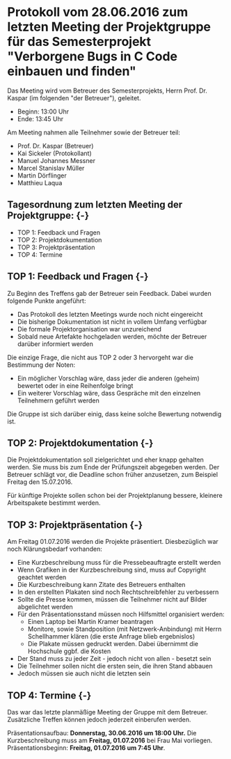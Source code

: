 # Protokoll vom 28.06.2016 zum letzten Meeting der Projektgruppe für das Semesterprojekt "Verborgene Bugs in C Code einbauen und finden"

Das Meeting wird vom Betreuer des Semesterprojekts, Herrn Prof. Dr. Kaspar (im
folgenden "der Betreuer"), geleitet.

- Beginn: 13:00 Uhr
- Ende:   13:45 Uhr

Am Meeting nahmen alle Teilnehmer sowie der Betreuer teil:

- Prof. Dr. Kaspar (Betreuer)
- Kai Sickeler (Protokollant)
- Manuel Johannes Messner
- Marcel Stanislav Müller
- Martin Dörflinger
- Matthieu Laqua

## Tagesordnung zum letzten Meeting der Projektgruppe: {-}
- TOP 1: Feedback und Fragen
- TOP 2: Projektdokumentation
- TOP 3: Projektpräsentation
- TOP 4: Termine

## TOP 1: Feedback und Fragen {-}
Zu Beginn des Treffens gab der Betreuer sein Feedback. Dabei wurden folgende
Punkte angeführt:

- Das Protokoll des letzten Meetings wurde noch nicht eingereicht
- Die bisherige Dokumentation ist nicht in vollem Umfang verfügbar
- Die formale Projektorganisation war unzureichend
- Sobald neue Artefakte hochgeladen werden, möchte der Betreuer darüber
  informiert werden

Die einzige Frage, die nicht aus TOP 2 oder 3 hervorgeht war die Bestimmung der
Noten:

- Ein möglicher Vorschlag wäre, dass jeder die anderen (geheim) bewertet oder
  in eine Reihenfolge bringt
- Ein weiterer Vorschlag wäre, dass Gespräche mit den einzelnen Teilnehmern
  geführt werden

Die Gruppe ist sich darüber einig, dass keine solche Bewertung notwendig ist.

## TOP 2: Projektdokumentation {-}
Die Projektdokumentation soll zielgerichtet und eher knapp gehalten werden.
Sie muss bis zum Ende der Prüfungszeit abgegeben werden. Der Betreuer schlägt
vor, die Deadline schon früher anzusetzen, zum Beispiel Freitag den 15.07.2016.

Für künftige Projekte sollen schon bei der Projektplanung bessere, kleinere
Arbeitspakete bestimmt werden.

## TOP 3: Projektpräsentation {-}
Am Freitag 01.07.2016 werden die Projekte präsentiert. Diesbezüglich war noch
Klärungsbedarf vorhanden:

- Eine Kurzbeschreibung muss für die Pressebeauftragte erstellt werden
- Wenn Grafiken in der Kurzbeschreibung sind, muss auf Copyright geachtet
  werden
- Die Kurzbeschreibung kann Zitate des Betreuers enthalten
- In den erstellten Plakaten sind noch Rechtschreibfehler zu verbessern
- Sollte die Presse kommen, müssen die Teilnehmer nicht auf Bilder abgelichtet
  werden
- Für den Präsentationsstand müssen noch Hilfsmittel organisiert werden:
    - Einen Laptop bei Martin Kramer beantragen
    - Monitore, sowie Standposition (mit Netzwerk-Anbindung) mit Herrn
      Schellhammer klären (die erste Anfrage blieb ergebnislos)
    - Die Plakate müssen gedruckt werden. Dabei übernimmt die Hochschule ggbf.
      die Kosten
- Der Stand muss zu jeder Zeit - jedoch nicht von allen - besetzt sein
- Die Teilnehmer sollen nicht die ersten sein, die ihren Stand abbauen
- Jedoch müssen sie auch nicht die letzten sein

## TOP 4: Termine {-}
Das war das letzte planmäßige Meeting der Gruppe mit dem Betreuer. Zusätzliche
Treffen können jedoch jederzeit einberufen werden.

Präsentationsaufbau: **Donnerstag, 30.06.2016 um 18:00 Uhr.**
Die Kurzbeschreibung muss am **Freitag, 01.07.2016** bei Frau Mai vorliegen.
Präsentationsbeginn: **Freitag, 01.07.2016 um 7:45 Uhr**.

